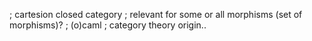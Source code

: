 
; cartesion closed category ; relevant for some or all morphisms (set of morphisms)?
; (o)caml ; category theory origin..
